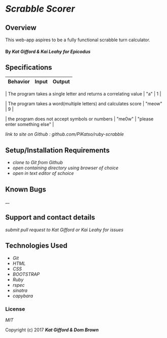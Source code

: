 # _Scrabble Scorer_

## Overview

This web-app aspires to be a fully functional scrabble turn calculator.

#### By _**Kat Gifford & Kai Leahy for Epicodus**_

## Specifications

| Behavior | Input | Output |
|----------|:-----:|:------:|

| The program takes a single letter and returns a correlating value | "a" | 1 |

| The program takes a word(multiple letters) and calculates score | "meow" | 9 |

| the program does not accept symbols or numbers  | "me0w" | "please enter something else" |

_link to site on Github : github.com/PiKatso/ruby-scrabble_

## Setup/Installation Requirements

* _clone to Git from Github_
* _open containing directory using browser of choice_
* _open in text editor of schoice_

## Known Bugs

__

## Support and contact details

_submit pull request to Kat Gifford or Kai Leahy for issues_

## Technologies Used

* _Git_
* _HTML_
* _CSS_
* _BOOTSTRAP_
* _Ruby_
* _rspec_
* _sinatra_
* _capybara_

### License

*MIT*

Copyright (c) 2017 **_Kat Gifford & Dom Brown_**
